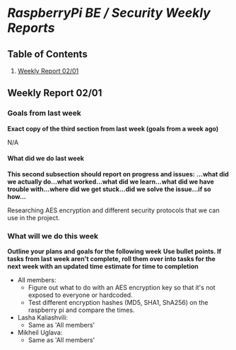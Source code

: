 # ***RaspberryPi BE / Security Weekly Reports***

## Table of Contents
1. [Weekly Report 02/01](#weekly-report-0201)

## Weekly Report 02/01

### Goals from last week

**Exact copy of the third section from last week (goals from a week ago)**

N/A


#### What did we do last week

**This second subsection should report on progress and issues:**
**...what did we actually do...what worked...what did we learn...what did we have trouble with...where did we get stuck...did we solve the issue...if so how...**

Researching AES encryption and different security protocols that we can use in the project.


### What will we do this week

**Outline your plans and goals for the following week**
**Use bullet points. If tasks from last week aren't complete, roll them over into tasks for the next week with an updated time estimate for time to completion**

- All members:
	- Figure out what to do with an AES encryption key so that it's not exposed to everyone or hardcoded.
	- Test different encryption hashes (MD5, SHA1, ShA256) on the raspberry pi and compare the times.
- Lasha Kaliashvili:
	- Same as 'All members'
- Mikheil Uglava:
	- Same as 'All members'
